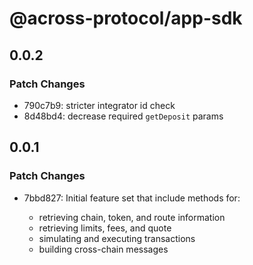 # @across-protocol/app-sdk

## 0.0.2

### Patch Changes

- 790c7b9: stricter integrator id check
- 8d48bd4: decrease required `getDeposit` params

## 0.0.1

### Patch Changes

- 7bbd827: Initial feature set that include methods for:

  - retrieving chain, token, and route information
  - retrieving limits, fees, and quote
  - simulating and executing transactions
  - building cross-chain messages
